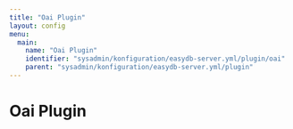 ```yaml
---
title: "Oai Plugin"
layout: config
menu:
  main:
    name: "Oai Plugin"
    identifier: "sysadmin/konfiguration/easydb-server.yml/plugin/oai"
    parent: "sysadmin/konfiguration/easydb-server.yml/plugin"
---
```

# Oai Plugin